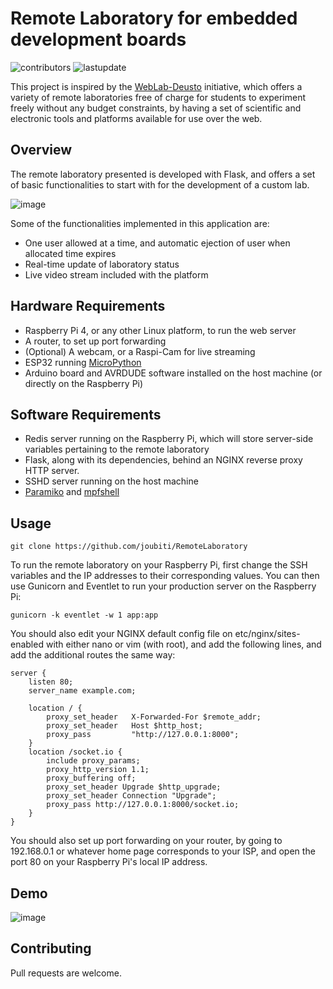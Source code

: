 # Remote Laboratory for embedded development boards
![contributors](https://img.shields.io/badge/Platforms%20supported-ESP32%2C%20Arduino-orange)
![lastupdate](https://img.shields.io/github/last-commit/joubiti/RemoteLaboratory)


This project is inspired by the [WebLab-Deusto](https://weblab.deusto.es/website/) initiative, which offers a variety of remote laboratories free of charge for students to experiment freely without any budget constraints, by having a set of scientific and electronic tools and platforms available for use over the web.

## Overview
The remote laboratory presented is developed with Flask, and offers a set of basic functionalities to start with for the development of a custom lab.

![image](https://user-images.githubusercontent.com/104909670/188487500-2c0aeca4-b3f8-4bbd-9322-1c13d50ac253.png)

Some of the functionalities implemented in this application are:
- One user allowed at a time, and automatic ejection of user when allocated time expires
- Real-time update of laboratory status 
- Live video stream included with the platform

## Hardware Requirements
- Raspberry Pi 4, or any other Linux platform, to run the web server
- A router, to set up port forwarding
- (Optional) A webcam, or a Raspi-Cam for live streaming
- ESP32 running [MicroPython](https://pythonforundergradengineers.com/how-to-install-micropython-on-an-esp32.html)
- Arduino board and AVRDUDE software installed on the host machine (or directly on the Raspberry Pi)

## Software Requirements
- Redis server running on the Raspberry Pi, which will store server-side variables pertaining to the remote laboratory
- Flask, along with its dependencies, behind an NGINX reverse proxy HTTP server.
- SSHD server running on the host machine
- [Paramiko](https://github.com/paramiko/paramiko) and [mpfshell](https://github.com/wendlers/mpfshell)

## Usage
```
git clone https://github.com/joubiti/RemoteLaboratory
```

To run the remote laboratory on your Raspberry Pi, first change the SSH variables and the IP addresses to their corresponding values.
You can then use Gunicorn and Eventlet to run your production server on the Raspberry Pi:
```
gunicorn -k eventlet -w 1 app:app
```
You should also edit your NGINX default config file on etc/nginx/sites-enabled with either nano or vim (with root), and add the following lines, and add the additional routes the same way:

```
server {
    listen 80;
    server_name example.com;

    location / {
        proxy_set_header   X-Forwarded-For $remote_addr;
        proxy_set_header   Host $http_host;
        proxy_pass         "http://127.0.0.1:8000";
    }
    location /socket.io {
        include proxy_params;
        proxy_http_version 1.1;
        proxy_buffering off;
        proxy_set_header Upgrade $http_upgrade;
        proxy_set_header Connection "Upgrade";
        proxy_pass http://127.0.0.1:8000/socket.io;
    }
}
```
You should also set up port forwarding on your router, by going to 192.168.0.1 or whatever home page corresponds to your ISP, and open the port 80 on your Raspberry Pi's local IP address.

## Demo

![image](https://user-images.githubusercontent.com/104909670/188634630-781f69e4-01ef-401e-add0-10e135851e78.png)




## Contributing
Pull requests are welcome.
